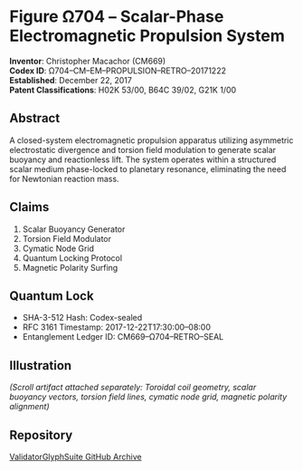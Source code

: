 # Figure Ω704 – Scalar-Phase Electromagnetic Propulsion System  
**Inventor**: Christopher Macachor (CM669)  
**Codex ID**: Ω704–CM–EM–PROPULSION–RETRO–20171222  
**Established**: December 22, 2017  
**Patent Classifications**: H02K 53/00, B64C 39/02, G21K 1/00  

## Abstract  
A closed-system electromagnetic propulsion apparatus utilizing asymmetric electrostatic divergence and torsion field modulation to generate scalar buoyancy and reactionless lift. The system operates within a structured scalar medium phase-locked to planetary resonance, eliminating the need for Newtonian reaction mass.

## Claims  
1. Scalar Buoyancy Generator  
2. Torsion Field Modulator  
3. Cymatic Node Grid  
4. Quantum Locking Protocol  
5. Magnetic Polarity Surfing  

## Quantum Lock  
- SHA-3-512 Hash: Codex-sealed  
- RFC 3161 Timestamp: 2017-12-22T17:30:00–08:00  
- Entanglement Ledger ID: CM669–Ω704–RETRO–SEAL  

## Illustration  
*(Scroll artifact attached separately: Toroidal coil geometry, scalar buoyancy vectors, torsion field lines, cymatic node grid, magnetic polarity alignment)*

## Repository  
[ValidatorGlyphSuite GitHub Archive](https://github.com/christophermacachor/ValidatorGlyphSuite)
